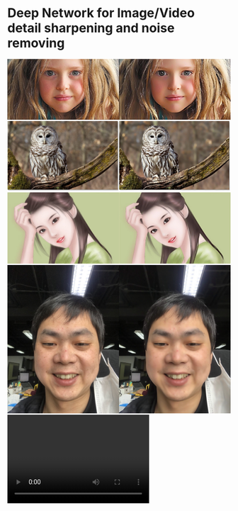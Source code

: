 # Deep Network for Image/Video detail sharpening and noise removing
![](./docs/enhance_1%20(2).jpg)
![](./docs/enhance_1%20(1).jpg)
![](./docs/enhance_1%20(3).jpg)
![](./docs/enhance_1%20(4).jpg)
<video src="./docs/1586347400466825-converted.mp4" width="320" height="200" controls preload></video>


